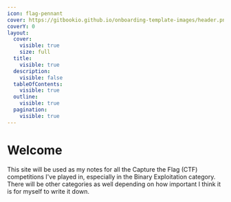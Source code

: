 ```yaml
---
icon: flag-pennant
cover: https://gitbookio.github.io/onboarding-template-images/header.png
coverY: 0
layout:
  cover:
    visible: true
    size: full
  title:
    visible: true
  description:
    visible: false
  tableOfContents:
    visible: true
  outline:
    visible: true
  pagination:
    visible: true
---
```


# Welcome

This site will be used as my notes for all the Capture the Flag (CTF) competitions I've played in, especially in the Binary Exploitation category. There will be other categories as well depending on how important I think it is for myself to write it down.
